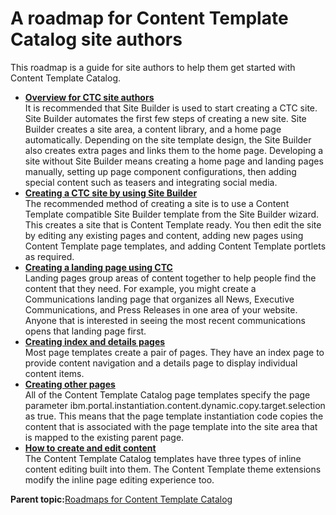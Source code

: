 # A roadmap for Content Template Catalog site authors 

This roadmap is a guide for site authors to help them get started with Content Template Catalog.

-   **[Overview for CTC site authors ](../ctc/ctc_design_overview.md)**  
It is recommended that Site Builder is used to start creating a CTC site. Site Builder automates the first few steps of creating a new site. Site Builder creates a site area, a content library, and a home page automatically. Depending on the site template design, the Site Builder also creates extra pages and links them to the home page. Developing a site without Site Builder means creating a home page and landing pages manually, setting up page component configurations, then adding special content such as teasers and integrating social media.
-   **[Creating a CTC site by using Site Builder ](../ctc/ctc_design_create_sb.md)**  
The recommended method of creating a site is to use a Content Template compatible Site Builder template from the Site Builder wizard. This creates a site that is Content Template ready. You then edit the site by editing any existing pages and content, adding new pages using Content Template page templates, and adding Content Template portlets as required.
-   **[Creating a landing page using CTC ](../ctc/ctc_design_landing.md)**  
Landing pages group areas of content together to help people find the content that they need. For example, you might create a Communications landing page that organizes all News, Executive Communications, and Press Releases in one area of your website. Anyone that is interested in seeing the most recent communications opens that landing page first.
-   **[Creating index and details pages ](../ctc/ctc_design_qs_idx.md)**  
Most page templates create a pair of pages. They have an index page to provide content navigation and a details page to display individual content items.
-   **[Creating other pages ](../ctc/ctc_design_pg.md)**  
All of the Content Template Catalog page templates specify the page parameter ibm.portal.instantiation.content.dynamic.copy.target.selection as true. This means that the page template instantiation code copies the content that is associated with the page template into the site area that is mapped to the existing parent page.
-   **[How to create and edit content ](../ctc/ctc_arch_inline.md)**  
The Content Template Catalog templates have three types of inline content editing built into them. The Content Template theme extensions modify the inline page editing experience too.

**Parent topic:**[Roadmaps for Content Template Catalog ](../ctc/ctc_gs.md)

